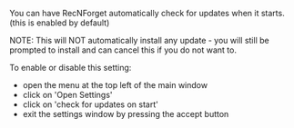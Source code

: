 You can have RecNForget automatically check for updates when it starts.
(this is enabled by default)

NOTE: This will NOT automatically install any update - you will still be prompted to install and can cancel this if you do not want to.

To enable or disable this setting:
- open the menu at the top left of the main window
- click on 'Open Settings'
- click on 'check for updates on start'
- exit the settings window by pressing the accept button